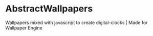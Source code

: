 # AbstractWallpapers
Wallpapers mixed with javascript to create digital-clocks | Made for Wallpaper Engine

